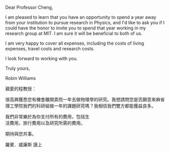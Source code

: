 Dear Professor Cheng,

I am pleased to learn that you have an opportunity to spend a year away
from your institution to pursue research in Physics, and I\'d like to
ask you if I could have the honor to invite you to spend that year
working in my research group at MIT. I am sure it will be beneficial to
both of us.

I am very happy to cover all expenses, including the costs of living
expenses, travel costs and research costs.

I look forward to working with you.

Truly yours,

Robin Williams

親愛的程教授：

很高興獲悉您有機會離開貴院一年去做物理學的研究。我想請問您是否願意來麻省理工學院我們的科研組做一年的課題研究嗎？我相信我們雙方都能獲益良多。

我們非常樂於為你支付所有的費用，包括生\
活費用，旅行費用以及研究所需的費用。

期待與您共事。

羅賓．威廉斯 謹上
